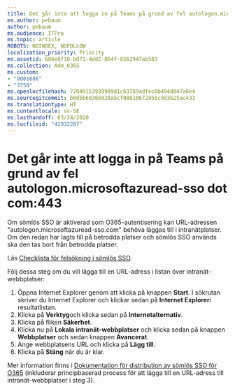 ```yaml
---
title: Det går inte att logga in på Teams på grund av fel autologon.microsoftazuread-sso.com:443
ms.author: pebaum
author: pebaum
ms.audience: ITPro
ms.topic: article
ROBOTS: NOINDEX, NOFOLLOW
localization_priority: Priority
ms.assetid: 686e8f18-b871-4dd2-864f-8562947ab583
ms.collection: Adm_O365
ms.custom:
- "9001686"
- "3750"
ms.openlocfilehash: 77049153939989d1c63789adfec0b494d047a6e4
ms.sourcegitcommit: b0d5b68366028abcf08610672d5bc9d3b25ac433
ms.translationtype: HT
ms.contentlocale: sv-SE
ms.lasthandoff: 03/24/2020
ms.locfileid: "42932287"
---
```

# <a name="unable-to-log-into-teams-due-to-error-autologonmicrosoftazuread-sso-dot-com443"></a>Det går inte att logga in på Teams på grund av fel autologon.microsoftazuread-sso dot com:443

Om sömlös SSO är aktiverad som O365-autentisering kan URL-adressen "autologon.microsoftazuread-sso.com" behöva läggas till i intranätplatser.  Om den redan har lagts till på betrodda platser och sömlös SSO används ska den tas bort från betrodda platser.

Läs [Checklista för felsökning i sömlös SSO](https://docs.microsoft.com/azure/active-directory/hybrid/tshoot-connect-sso#troubleshooting-checklist).

Följ dessa steg om du vill lägga till en URL-adress i listan över intranät-webbplatser:

1. Öppna Internet Explorer genom att klicka på knappen **Start**. I sökrutan skriver du Internet Explorer och klickar sedan på **Internet Explorer**i resultatlistan.
2. Klicka på **Verktyg**och klicka sedan på **Internetalternativ**.
3. Klicka på fliken **Säkerhet**.
4. Klicka nu på **Lokala intranät-webbplatser** och klicka sedan på knappen **Webbplatser** och sedan knappen **Avancerat**.
5. Ange webbplatsens URL och klicka på **Lägg till**.
6. Klicka på **Stäng** när du är klar.

Mer information finns i [Dokumentation för distribution av sömlös SSO för O365](https://docs.microsoft.com/azure/active-directory/hybrid/how-to-connect-sso-quick-start) (inkluderar principbaserad process för att lägga till en URL-adress till intranät-webbplatser i steg 3).
